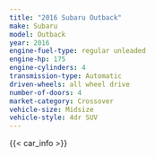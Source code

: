 ```yaml
---
title: "2016 Subaru Outback"
make: Subaru
model: Outback
year: 2016
engine-fuel-type: regular unleaded
engine-hp: 175
engine-cylinders: 4
transmission-type: Automatic
driven-wheels: all wheel drive
number-of-doors: 4
market-category: Crossover
vehicle-size: Midsize
vehicle-style: 4dr SUV
---
```


{{< car_info >}}
